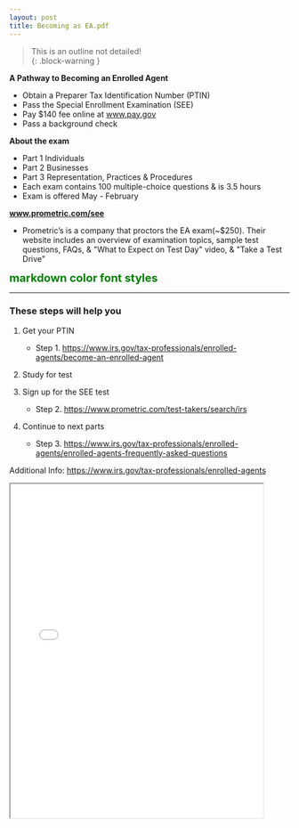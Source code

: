 ```yaml
---
layout: post
title: Becoming as EA.pdf
--- 
```


> This is an outline not detailed!  
{: .block-warning }

**A Pathway to Becoming an Enrolled Agent**

- Obtain a Preparer Tax Identification Number (PTIN)
- Pass the Special Enrollment Examination (SEE)
- Pay $140 fee online at www.pay.gov
- Pass a background check

**About the exam**

- Part 1 Individuals
- Part 2 Businesses
- Part 3 Representation, Practices & Procedures
- Each exam contains 100 multiple-choice questions & is 3.5 hours
- Exam is offered May - February

**www.prometric.com/see**

- Prometric’s is a company that proctors the EA exam(~$250). Their website includes an overview of examination topics, sample test questions, FAQs, & "What to Expect on Test Day" video, & "Take a Test Drive"

<span style="color:green;font-weight:700;font-size:20px">
    markdown color font styles
</span>



---

### These steps will help you

1. Get your PTIN

   - Step 1. https://www.irs.gov/tax-professionals/enrolled-agents/become-an-enrolled-agent

2. Study for test
3. Sign up for the SEE test  

   - Step 2. https://www.prometric.com/test-takers/search/irs
  
4. Continue to next parts

    - Step 3. https://www.irs.gov/tax-professionals/enrolled-agents/enrolled-agents-frequently-asked-questions


Additional Info: https://www.irs.gov/tax-professionals/enrolled-agents

<div class="pdf-container">
    <iframe src="/irs.ea/assets/general/minor-p5279.pdf#zoom=FitH" height="600" width="90%" allowFullScreen="true">
    </iframe>
</div>

